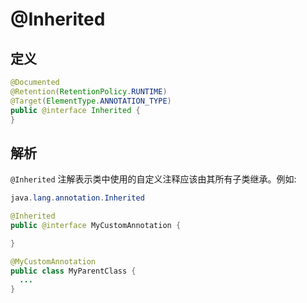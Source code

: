# @Inherited

## 定义

```java
@Documented
@Retention(RetentionPolicy.RUNTIME)
@Target(ElementType.ANNOTATION_TYPE)
public @interface Inherited {
}
```

## 解析

`@Inherited` 注解表示类中使用的自定义注释应该由其所有子类继承。例如:

```java
java.lang.annotation.Inherited

@Inherited
public @interface MyCustomAnnotation {

}
```

```java
@MyCustomAnnotation
public class MyParentClass { 
  ... 
}
```



